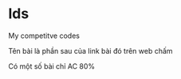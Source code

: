 # lds
My competitve codes


Tên bài là phần sau của link bài đó trên web chấm

Có một số bài chỉ AC 80%
